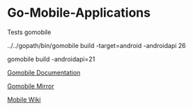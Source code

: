 # Go-Mobile-Applications
Tests gomobile 

 ../../gopath/bin/gomobile build -target=android -androidapi 26

gomobile build -androidapi=21

[Gomobile Documentation](https://pkg.go.dev/golang.org/x/mobile/cmd/gomobile)

[Gomobile Mirror](https://github.com/golang/mobile)

[Mobile Wiki](https://go.dev/wiki/Mobile)
